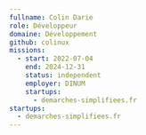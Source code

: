 ```yaml
---
fullname: Colin Darie
role: Développeur
domaine: Développement
github: colinux
missions:
  - start: 2022-07-04
    end: 2024-12-31
    status: independent
    employer: DINUM
    startups:
      - demarches-simplifiees.fr
startups:
  - demarches-simplifiees.fr
---
```

